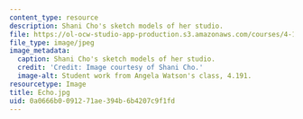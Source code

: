 ```yaml
---
content_type: resource
description: Shani Cho's sketch models of her studio.
file: https://ol-ocw-studio-app-production.s3.amazonaws.com/courses/4-191-introduction-to-integrated-design-fall-2006/0a0666b0091271ae394b6b4207c9f1fd_Echo.jpg
file_type: image/jpeg
image_metadata:
  caption: Shani Cho's sketch models of her studio.
  credit: 'Credit: Image courtesy of Shani Cho.'
  image-alt: Student work from Angela Watson's class, 4.191.
resourcetype: Image
title: Echo.jpg
uid: 0a0666b0-0912-71ae-394b-6b4207c9f1fd
---
```

